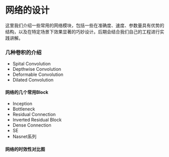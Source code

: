 # 网络的设计

这里我们介绍一些常用的网络模块，包括一些在准确度、速度、参数量具有优势的结构，以及在特定场景下效果显著的巧妙设计。后期会结合我们自己的工程进行实践讲解。

### 几种卷积的介绍

- Spital Convolution
- Depthwise Convolution
- Deformable Convolution
- Dilated Convolution

#### 网络的几个常用Block

- Inception
- Bottleneck
- Residual Connection
- Inverted Residual Block
- Dense  Connection
- SE
- Nasnet系列

#### 网络的时效性对比图









